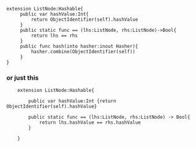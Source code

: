     extension ListNode:Hashable{
         public var hashValue:Int{
             return ObjectIdentifier(self).hashValue
         }
         public static func == (lhs:ListNode, rhs:ListNode)->Bool{
             return lhs == rhs
         }
         public func hash(into hasher:inout Hasher){
             hasher.combine(ObjectIdentifier(self))
         }
    }


### or just this
        extension ListNode:Hashable{

            public var hashValue:Int {return ObjectIdentifier(self).hashValue}

            public static func == (lhs:ListNode, rhs:ListNode) -> Bool{
                return lhs.hashValue == rhs.hashValue
            }

        }

